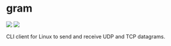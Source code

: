 # gram

![](https://github.com/luv4bytes/cdav/workflows/ubuntu-18.04/badge.svg)
![](https://github.com/luv4bytes/cdav/workflows/ubuntu-18.04-tests/badge.svg)

CLI client for Linux to send and receive UDP and TCP datagrams.
